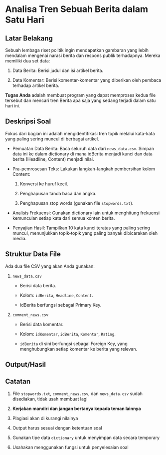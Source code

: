 # Analisa Tren Sebuah Berita dalam Satu Hari

## Latar Belakang

Sebuah lembaga riset politik ingin mendapatkan gambaran yang lebih mendalam mengenai narasi berita dan respons publik terhadapnya. Mereka memiliki dua set data:

1. Data Berita: Berisi judul dan isi artikel berita.

2. Data Komentar: Berisi komentar-komentar yang diberikan oleh pembaca terhadap artikel berita.

**Tugas Anda** adalah membuat program yang dapat memproses kedua file tersebut dan mencari tren Berita apa saja yang sedang terjadi dalam satu hari ini.

## Deskripsi Soal

Fokus dari bagian ini adalah mengidentifikasi tren topik melalui kata-kata yang paling sering muncul di berbagai artikel.

- Pemuatan Data Berita: Baca seluruh data dari `news_data.csv`. Simpan data ini ke dalam dictionary di mana idBerita menjadi kunci dan data berita (Headline, Content) menjadi nilai.

- Pra-pemrosesan Teks: Lakukan langkah-langkah pembersihan kolom Content:

  1. Konversi ke huruf kecil.

  2. Penghapusan tanda baca dan angka.

  3. Penghapusan stop words (gunakan file `stopwords.txt`).

- Analisis Frekuensi: Gunakan dictionary lain untuk menghitung frekuensi kemunculan setiap kata dari semua konten berita.

- Penyajian Hasil: Tampilkan 10 kata kunci teratas yang paling sering muncul, menunjukkan topik-topik yang paling banyak dibicarakan oleh media.

## Struktur Data File

Ada dua file CSV yang akan Anda gunakan:

1. `news_data.csv`

   - Berisi data berita.

   - Kolom: `idBerita`, `Headline`, `Content`.

   - idBerita berfungsi sebagai Primary Key.

2. `comment_news.csv`

   - Berisi data komentar.

   - Kolom: `idKomentar`, `idBerita`, `Komentar`, `Rating`.

   - `idBerita` di sini berfungsi sebagai Foreign Key, yang menghubungkan setiap komentar ke berita yang relevan.

## Output/Hasil



## Catatan

1. File `stopwords.txt`, `comment_news.csv`, dan `news_data.csv` sudah disediakan, tidak usah membuat lagi

2. **Kerjakan mandiri dan jangan bertanya kepada teman lainnya**

3. Plagiasi akan di kurangi nilainya

4. Output harus sesuai dengan ketentuan soal

5. Gunakan tipe data `dictionary` untuk menyimpan data secara temporary

6. Usahakan menggunakan fungsi untuk penyelesaian soal

